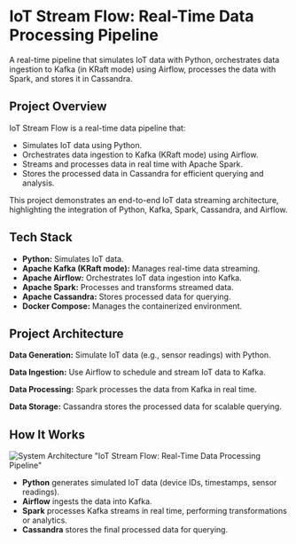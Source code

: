 # **IoT Stream Flow: Real-Time Data Processing Pipeline**
 A real-time pipeline that simulates IoT data with Python, orchestrates data ingestion to Kafka (in KRaft mode) using Airflow, processes the data with Spark, and stores it in Cassandra.

## **Project Overview**
IoT Stream Flow is a real-time data pipeline that:
- Simulates IoT data using Python.
- Orchestrates data ingestion to Kafka (KRaft mode) using Airflow.
- Streams and processes data in real time with Apache Spark.
- Stores the processed data in Cassandra for efficient querying and analysis.

This project demonstrates an end-to-end IoT data streaming architecture, highlighting the integration of Python, Kafka, Spark, Cassandra, and Airflow.

## **Tech Stack**
- **Python:** Simulates IoT data.
- **Apache Kafka (KRaft mode):** Manages real-time data streaming.
- **Apache Airflow:** Orchestrates IoT data ingestion into Kafka.
- **Apache Spark:** Processes and transforms streamed data.
- **Apache Cassandra:** Stores processed data for querying.
- **Docker Compose:** Manages the containerized environment.

## **Project Architecture**
**Data Generation:**
Simulate IoT data (e.g., sensor readings) with Python.

**Data Ingestion:**
Use Airflow to schedule and stream IoT data to Kafka.

**Data Processing:**
Spark processes the data from Kafka in real time.

**Data Storage:**
Cassandra stores the processed data for scalable querying.

## **How It Works**

![System Architecture "IoT Stream Flow: Real-Time Data Processing Pipeline"](images/iot-stream.jpg)

- **Python** generates simulated IoT data (device IDs, timestamps, sensor readings).
- **Airflow** ingests the data into Kafka.
- **Spark** processes Kafka streams in real time, performing transformations or analytics.
- **Cassandra** stores the final processed data for querying.